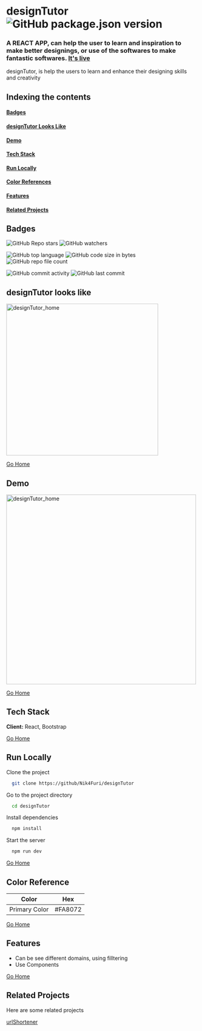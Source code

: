 # <h1 id="designTutor"> designTutor ![GitHub package.json version](https://img.shields.io/github/package-json/v/Nik4Furi/designTutor) </h1>
### A REACT APP, can help the user to learn and inspiration to make better designings, or use of the softwares to make fantastic softwares. <a href="https://rococo-gecko-a6c0de.netlify.app" target="_blank" rel="noopener noreferrer">It's live</a>
designTutor, is help the users to learn and enhance their designing skills and creativity



## Indexing the contents
####   <p><a href="#badges" >Badges</a></p>
####   <p><a href="#looks" >designTutor Looks Like</a></p>
####   <p><a href="#demos" >Demo</a></p>
####   <p><a href="#stack" >Tech Stack</a></p>
####   <p><a href="#runLocally" >Run Locally</a></p>
####   <p><a href="#colorsRef" >Color References</a></p>
####   <p><a href="#features" >Features</a></p>
####   <p><a href="#relatedProjects" >Related Projects</a></p>

## <h2 id="badges" >Badges </h2>


![GitHub Repo stars](https://img.shields.io/github/stars/Nik4Furi/designTutor?style=social) ![GitHub watchers](https://img.shields.io/github/watchers/Nik4Furi/designTutor?style=social)

![GitHub top language](https://img.shields.io/github/languages/top/Nik4Furi/designTutor)   ![GitHub code size in bytes](https://img.shields.io/github/languages/code-size/Nik4Furi/designTutor?style=flat-square) ![GitHub repo file count](https://img.shields.io/github/directory-file-count/Nik4Furi/designTutor) 

![GitHub commit activity](https://img.shields.io/github/commit-activity/m/Nik4Furi/designTutor)   ![GitHub last commit](https://img.shields.io/github/last-commit/Nik4Furi/designTutor)

## <h2 id="looks" >designTutor looks like</h2>


<p text-align=center>
  <img src="https://user-images.githubusercontent.com/91304976/208464718-55c83183-431a-4bca-b035-943da48d4070.png" width="400"   alt="designTutor_home"/> 

</p>

<a href="#designTutor">Go Home </a>



## <h2 id="demos" >Demo </h2>

<p text-align=center>
  <img src="https://user-images.githubusercontent.com/91304976/208465568-101f0efa-1dfd-4e21-a3d3-6b949426e29e.gif" width="500"   alt="designTutor_home"/>
      
 </p> 


<a href="#designTutor">Go Home </a>


## <h2 id="stack" >Tech Stack </h2>


**Client:** React, Bootstrap

<a href="#designTutor">Go Home </a>



## <h2 id="runLocally" >Run Locally </h2>

Clone the project

```bash
  git clone https://github/Nik4Furi/designTutor
```

Go to the project directory

```bash
  cd designTutor
```

Install dependencies

```bash
  npm install
```

Start the server

```bash
  npm run dev
```

<a href="#designTutor">Go Home </a>


## <h2 id="colorsRef">Color Reference </h2>

| Color             | Hex                                                                |
| ----------------- | ------------------------------------------------------------------ |
| Primary Color |  #FA8072 |

<a href="#designTutor">Go Home </a>


## <h2 id="features">Features </h2>

- Can be see different domains, using filltering
- Use Components

<a href="#designTutor">Go Home </a>



## <h2 id="relatedProjects" >Related Projects </h2>

Here are some related projects

[urlShortener](https://github.com/Nik4Furi/urlShortener)